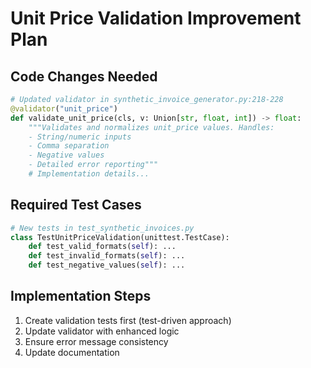 # Unit Price Validation Improvement Plan

## Code Changes Needed
```python
# Updated validator in synthetic_invoice_generator.py:218-228
@validator("unit_price")
def validate_unit_price(cls, v: Union[str, float, int]) -> float:
    """Validates and normalizes unit_price values. Handles:
    - String/numeric inputs
    - Comma separation
    - Negative values
    - Detailed error reporting"""
    # Implementation details...
```

## Required Test Cases
```python
# New tests in test_synthetic_invoices.py
class TestUnitPriceValidation(unittest.TestCase):
    def test_valid_formats(self): ...
    def test_invalid_formats(self): ...
    def test_negative_values(self): ...
```

## Implementation Steps
1. Create validation tests first (test-driven approach)
2. Update validator with enhanced logic
3. Ensure error message consistency
4. Update documentation